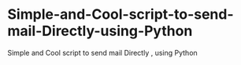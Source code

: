 # Simple-and-Cool-script-to-send-mail-Directly-using-Python
Simple and Cool script to send mail Directly , using Python
